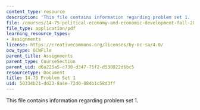 ```yaml
---
content_type: resource
description: 'This file contains information regarding problem set 1. '
file: /courses/14-75-political-economy-and-economic-development-fall-2012/50334b21dd238a4e72d0084b1c58d3ff_MIT14_75F12_ProbSet1.pdf
file_type: application/pdf
learning_resource_types:
- Assignments
license: https://creativecommons.org/licenses/by-nc-sa/4.0/
ocw_type: OCWFile
parent_title: Assignments
parent_type: CourseSection
parent_uid: d6a225a5-c730-d347-75f2-d530822d6bc5
resourcetype: Document
title: 14.75 Problem Set 1
uid: 50334b21-dd23-8a4e-72d0-084b1c58d3ff
---
```

This file contains information regarding problem set 1. 